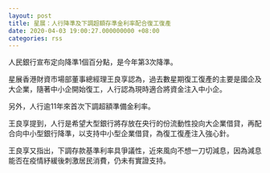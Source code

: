 ```yaml
---
layout: post
title: 星展：人行降準及下調超額存準金利率配合復工復產
date: 2020-04-03 19:00:27.000000000 +08:00
categories: rss
---
```


人民銀行宣布定向降準1個百分點，是今年第3次降準。

星展香港財資市場部董事總經理王良享認為，過去數星期復工復產的主要是國企及大企業，隨著中小企開始復工，人行認為現時適合將資金注入中小企。

另外，人行逾11年來首次下調超額準備金利率。

王良享提到，人行是希望大型銀行將存放在央行的份流動性投向大企業借貸，再配合向中小型銀行降準，以支持中小型企業借貸，為復工復產注入強心針。

王良享又指出，下調存款基準利率具爭議性，近來風向不想一刀切減息，因為減息能否在疫情紓緩後刺激居民消費，仍未有實證支持。
